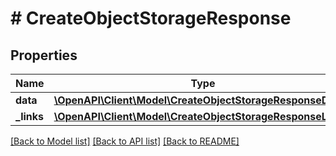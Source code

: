 # # CreateObjectStorageResponse

## Properties

Name | Type | Description | Notes
------------ | ------------- | ------------- | -------------
**data** | [**\OpenAPI\Client\Model\CreateObjectStorageResponseData[]**](CreateObjectStorageResponseData.md) |  |
**_links** | [**\OpenAPI\Client\Model\CreateObjectStorageResponseLinks**](CreateObjectStorageResponseLinks.md) |  |

[[Back to Model list]](../../README.md#models) [[Back to API list]](../../README.md#endpoints) [[Back to README]](../../README.md)
